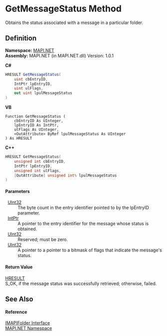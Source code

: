 # GetMessageStatus Method


Obtains the status associated with a message in a particular folder.



## Definition
**Namespace:** <a href="N_MAPI_NET.md">MAPI.NET</a>  
**Assembly:** MAPI.NET (in MAPI.NET.dll) Version: 1.0.1

**C#**
``` C#
HRESULT GetMessageStatus(
	uint cbEntryID,
	IntPtr lpEntryID,
	uint ulFlags,
	out uint lpulMessageStatus
)
```
**VB**
``` VB
Function GetMessageStatus ( 
	cbEntryID As UInteger,
	lpEntryID As IntPtr,
	ulFlags As UInteger,
	<OutAttribute> ByRef lpulMessageStatus As UInteger
) As HRESULT
```
**C++**
``` C++
HRESULT GetMessageStatus(
	unsigned int cbEntryID, 
	IntPtr lpEntryID, 
	unsigned int ulFlags, 
	[OutAttribute] unsigned int% lpulMessageStatus
)
```



#### Parameters
<dl><dt>  <a href="https://learn.microsoft.com/dotnet/api/system.uint32" target="_blank" rel="noopener noreferrer">UInt32</a></dt><dd>The byte count in the entry identifier pointed to by the lpEntryID parameter.</dd><dt>  <a href="https://learn.microsoft.com/dotnet/api/system.intptr" target="_blank" rel="noopener noreferrer">IntPtr</a></dt><dd>A pointer to the entry identifier for the message whose status is obtained.</dd><dt>  <a href="https://learn.microsoft.com/dotnet/api/system.uint32" target="_blank" rel="noopener noreferrer">UInt32</a></dt><dd>Reserved; must be zero.</dd><dt>  <a href="https://learn.microsoft.com/dotnet/api/system.uint32" target="_blank" rel="noopener noreferrer">UInt32</a></dt><dd>A pointer to a pointer to a bitmask of flags that indicate the message's status.</dd></dl>

#### Return Value
<a href="T_MAPI_NET_HRESULT.md">HRESULT</a>  
S_OK, if the message status was successfully retrieved; otherwise, failed.

## See Also


#### Reference
<a href="T_MAPI_NET_IMAPIFolder.md">IMAPIFolder Interface</a>  
<a href="N_MAPI_NET.md">MAPI.NET Namespace</a>  
